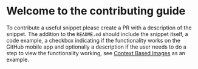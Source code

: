 # Welcome to the contributing guide

To contribute a useful snippet please create a PR with a description of the snippet. The 
addition to the `README.md` should include the snippet itself, a code example, 
a checkbox indicating if the functionality works on the GitHub mobile app 
and optionally a description if the user needs to do a step to view
the functionality working, see [Context Based Images] as an example.

[Context Based Images]: https://github.com/thinkverse/useful-gh-markdown#context-based-images
